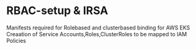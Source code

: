 # RBAC-setup & IRSA
Manifests required for Rolebased and clusterbased binding for AWS EKS
Creaation of Service Accounts,Roles,ClusterRoles to be mapped to IAM Policies
